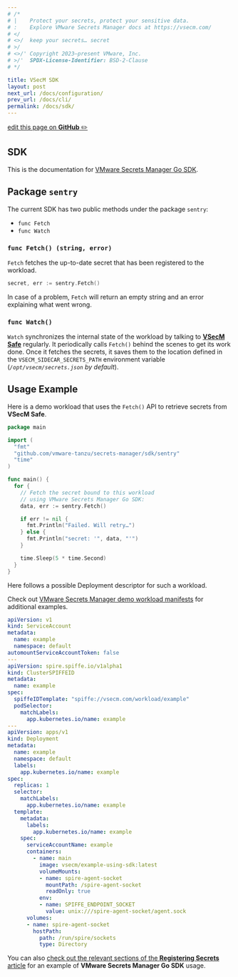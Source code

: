 ```yaml
---
# /*
# |    Protect your secrets, protect your sensitive data.
# :    Explore VMware Secrets Manager docs at https://vsecm.com/
# </
# <>/  keep your secrets… secret
# >/
# <>/' Copyright 2023–present VMware, Inc.
# >/'  SPDX-License-Identifier: BSD-2-Clause
# */

title: VSecM SDK
layout: post
next_url: /docs/configuration/
prev_url: /docs/cli/
permalink: /docs/sdk/
---
```


<p class="github-button"
><a
href="https://github.com/vmware-tanzu/secrets-manager/blob/main/docs/_pages/0100-sdk.md"
>edit this page on <strong>GitHub</strong> ✏️</a></p>

## SDK

This is the documentation for [VMware Secrets Manager Go SDK][go-sdk].

[go-sdk]: https://github.com/vmware-tanzu/secrets-manager/tree/main/sdk

## Package `sentry`

The current SDK has two public methods under the package `sentry`:

* `func Fetch`
* `func Watch`

### `func Fetch() (string, error)`

`Fetch` fetches the up-to-date secret that has been registered to the workload.

```go
secret, err := sentry.Fetch()
```

In case of a problem, `Fetch` will return an empty string and an error
explaining what went wrong.

### `func Watch()`

`Watch` synchronizes the internal state of the workload by talking to
[**VSecM Safe**][vsecm-safe] regularly. It periodically calls `Fetch()`
behind the scenes to get its work done. Once it fetches the secrets,
it saves them to the location defined in the `VSECM_SIDECAR_SECRETS_PATH`
environment variable (*`/opt/vsecm/secrets.json` by default*).

[vsecm-safe]: https://github.com/vmware-tanzu/secrets-manager/tree/main/app/safe

## Usage Example

Here is a demo workload that uses the `Fetch()` API to retrieve secrets from
**VSecM Safe**.

```go
package main

import (
  "fmt"
  "github.com/vmware-tanzu/secrets-manager/sdk/sentry"
  "time"
)

func main() {
  for {
    // Fetch the secret bound to this workload
    // using VMware Secrets Manager Go SDK:
    data, err := sentry.Fetch()

    if err != nil {
      fmt.Println("Failed. Will retry…")
    } else {
      fmt.Println("secret: '", data, "'")
    }

    time.Sleep(5 * time.Second)
  }
}
```

Here follows a possible Deployment descriptor for such a workload.

Check out [VMware Secrets Manager demo workload manifests][demos] for additional examples.

[demos]: https://github.com/vmware-tanzu/secrets-manager/tree/main/examples/using-sdk/k8s "Demo Workloads"

```yaml
apiVersion: v1
kind: ServiceAccount
metadata:
  name: example
  namespace: default
automountServiceAccountToken: false
---
apiVersion: spire.spiffe.io/v1alpha1
kind: ClusterSPIFFEID
metadata:
  name: example
spec:
  spiffeIDTemplate: "spiffe://vsecm.com/workload/example"
  podSelector:
    matchLabels:
      app.kubernetes.io/name: example
---
apiVersion: apps/v1
kind: Deployment
metadata:
  name: example
  namespace: default
  labels:
    app.kubernetes.io/name: example
spec:
  replicas: 1
  selector:
    matchLabels:
      app.kubernetes.io/name: example
  template:
    metadata:
      labels:
        app.kubernetes.io/name: example
    spec:
      serviceAccountName: example
      containers:
        - name: main
          image: vsecm/example-using-sdk:latest
          volumeMounts:
          - name: spire-agent-socket
            mountPath: /spire-agent-socket
            readOnly: true
          env:
          - name: SPIFFE_ENDPOINT_SOCKET
            value: unix:///spire-agent-socket/agent.sock
      volumes:
      - name: spire-agent-socket
        hostPath:
          path: /run/spire/sockets
          type: Directory
```

You can also [check out the relevant sections of the
**Registering Secrets** article][registering-secrets] for an example of
**VMware Secrets Manager Go SDK** usage.

[registering-secrets]: /docs/quickstart/#register-a-secret "Register a Secret"
